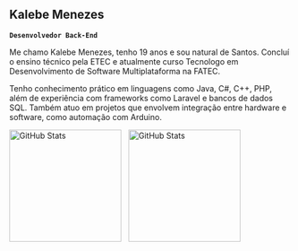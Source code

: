 ## Kalebe Menezes

**`Desenvolvedor Back-End`**

Me chamo Kalebe Menezes, tenho 19 anos e sou natural de Santos. Concluí o ensino técnico pela ETEC e atualmente curso Tecnologo em Desenvolvimento de Software Multiplataforma na FATEC.

Tenho conhecimento prático em linguagens como Java, C#, C++, PHP, além de experiência com frameworks como Laravel e bancos de dados SQL. Também atuo em projetos que envolvem integração entre hardware e software, como automação com Arduino.

<p>
  <img 
    align="left" 
    alt="GitHub Stats" 
    height="200" 
    style="padding-right: 10px;" 
    src="https://github-readme-stats.vercel.app/api?username=Larissakich&show_icons=true&theme=tokyonight&include_all_commits=true&locale=pt-br" 
  />

<img 
      align="left" 
      alt="GitHub Stats" 
      height="200" 
      src="https://github-readme-stats.vercel.app/api/top-langs/?username=larissakich&theme=tokyonight&layout=compact&custom_title=Tecnologias&langs_count=9" 
  />

</p>
